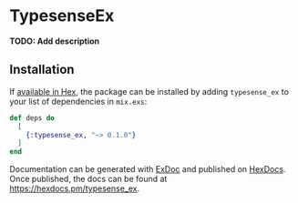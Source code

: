 # TypesenseEx

**TODO: Add description**

## Installation

If [available in Hex](https://hex.pm/docs/publish), the package can be installed
by adding `typesense_ex` to your list of dependencies in `mix.exs`:

```elixir
def deps do
  [
    {:typesense_ex, "~> 0.1.0"}
  ]
end
```

Documentation can be generated with [ExDoc](https://github.com/elixir-lang/ex_doc)
and published on [HexDocs](https://hexdocs.pm). Once published, the docs can
be found at <https://hexdocs.pm/typesense_ex>.

